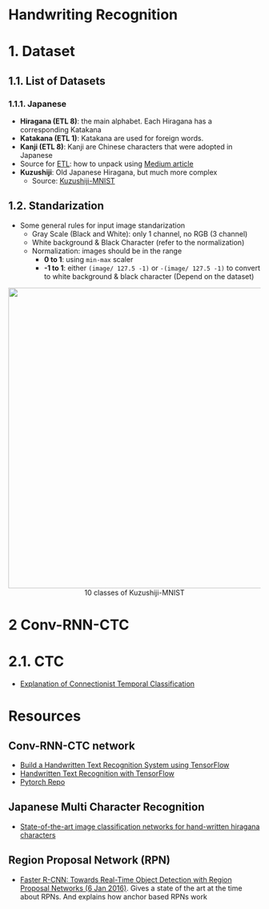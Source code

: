 # Handwriting Recognition


# 1. Dataset
## 1.1. List of Datasets
### 1.1.1. Japanese
- **Hiragana (ETL 8)**: the main alphabet. Each Hiragana has a corresponding Katakana
- **Katakana (ETL 1)**: Katakana are used for foreign words.
- **Kanji (ETL 8)**: Kanji are Chinese characters that were adopted in Japanese
- Source for [ETL](http://etlcdb.db.aist.go.jp/): how to unpack using [Medium article](https://towardsdatascience.com/creating-a-japanese-handwriting-recognizer-70be12732889)
- **Kuzushiji**: Old Japanese Hiragana, but much more complex
  - Source:  [Kuzushiji-MNIST](http://codh.rois.ac.jp/kmnist/index.html.en#:~:text=KMNIST%20is%20a%20dataset%2C%20adapted,software%20from%20MNIST%20to%20KMNIST.)
## 1.2. Standarization
- Some general rules for input image standarization
  - Gray Scale (Black and White): only 1 channel, no RGB (3 channel) 
  - White background & Black Character (refer to the normalization)
  - Normalization: images should be in the range
    - **0 to 1**: using `min-max` scaler
    - **-1 to 1**: either `(image/ 127.5 -1)` or  `-(image/ 127.5 -1)` to convert to white background & black character (Depend on the dataset)

<p align="center">
<img src="https://user-images.githubusercontent.com/64508435/165878389-8f9ff6dc-4b58-4187-b455-9a860e99dcd1.png" width="600" />
  <br> 10 classes of Kuzushiji-MNIST
</p>


# 2 Conv-RNN-CTC
# 2.1. CTC
- [Explanation of Connectionist Temporal Classification](https://sid2697.github.io/Blog_Sid/algorithm/2019/10/19/CTC-Loss.html)

# Resources
## Conv-RNN-CTC network 
- [Build a Handwritten Text Recognition System using TensorFlow](https://towardsdatascience.com/build-a-handwritten-text-recognition-system-using-tensorflow-2326a3487cd5)
- [Handwritten Text Recognition with TensorFlow](https://github.com/githubharald/SimpleHTR)
- [Pytorch Repo](https://github.com/jc639/pytorch-handwritingCTC?fbclid=IwAR2E0vm1A06tsZuctxJT0YtA_3PelmwHDeDe94ylwY_hCuB9axQsn84nNdg)

## Japanese Multi Character Recognition
- [State-of-the-art image classification networks for hand-written hiragana characters](https://medium.com/@j.l/optical-character-recognition-on-hiragana-4de5e432d4b8)

## Region Proposal Network (RPN)
- [Faster R-CNN: Towards Real-Time Object Detection with Region Proposal Networks (6 Jan 2016)](https://arxiv.org/pdf/1506.01497v3.pdf). Gives a state of the art at the time about RPNs. And explains how anchor
based RPNs work
